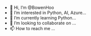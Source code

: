 - 👋 Hi, I’m @BowenHoo
- 👀 I’m interested in Python, AI, Azure...
- 🌱 I’m currently learning Python...
- 💞️ I’m looking to collaborate on ...
- 📫 How to reach me ...

<!---
BowenHoo/BowenHoo is a ✨ special ✨ repository because its `README.md` (this file) appears on your GitHub profile.
You can click the Preview link to take a look at your changes.
--->
